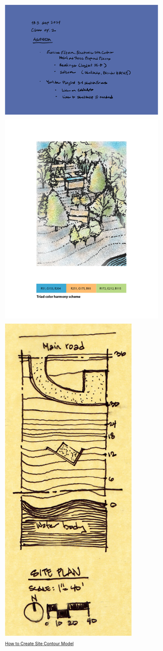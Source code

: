 ![Today's Agenda](images/240918-9_04-2.png)

![Exercise 15. Electronic Site Contour Model and Three Proposed Places](images/Exercise15.png)

![Site Plan](images/3.2.2_site.jpeg)

[How to Create Site Contour Model](https://www.youtube.com/watch?v=v2b7jObmDmw&list=PLCEd_GxDZzgfZrE7YNaaXGEXXnPPQUpmy&pp=gAQBiAQB)

<!-- begin commented section

![](images/Assignment_03_Above_Average.png)

![](images/Assignment_03_Average.png)

![](images/Assignment_03_Below_Average.jpg)

end commented section -->
